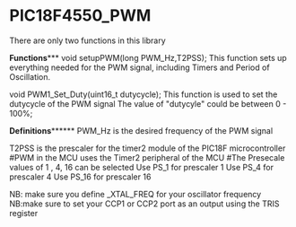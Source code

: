 # PIC18F4550_PWM

There are only two functions in this library

********************Functions***********************
void setupPWM(long PWM_Hz,T2PSS);
This function sets up everything needed for the PWM signal, including Timers and Period of Oscillation.

void PWM1_Set_Duty(uint16_t dutycycle);
This function is used to set the dutycycle of the PWM signal
The value of  "dutycyle" could be between 0 - 100%;


******************Definitions************************
PWM_Hz is the desired frequency of the PWM signal

T2PSS is the prescaler for the  timer2 module of the PIC18F microcontroller
#PWM in the MCU uses the Timer2 peripheral of the MCU
#The Presecale values of 1 , 4, 16 can be selected
Use  PS_1  for  prescaler 1
Use  PS_4  for  prescaler 4
Use  PS_16  for  prescaler 16

NB: make sure you define _XTAL_FREQ for your oscillator frequency
NB:make sure to set your CCP1 or CCP2 port as an output using the TRIS register
